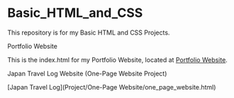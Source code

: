 # Basic_HTML_and_CSS
This repository is for my Basic HTML and CSS Projects.

Portfolio Website

This is the index.html for my Portfolio Website, located at [Portfolio Website](https://jckyagno.github.io/Basic_HTML_and_CSS/). 

Japan Travel Log Website (One-Page Website Project)

[Japan Travel Log](Project/One-Page Website/one_page_website.html)